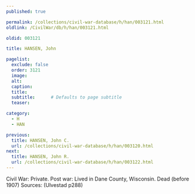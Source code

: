 ```yaml
---
published: true

permalink: /collections/civil-war-database/h/han/003121.html
oldlink: /CivilWar/db/h/han/003121.html

oldid: 003121

title: HANSEN, John

pagelist:
  exclude: false
  order: 3121
  image: 
  alt:
  caption:
  title:
  subtitle:      # Defaults to page subtitle
  teaser:

category: 
  - H 
  - HAN

previous:
  title: HANSEN, John C.
  url: /collections/civil-war-database/h/han/003120.html  
next:
  title: HANSEN, John R.
  url: /collections/civil-war-database/h/han/003122.html   
---
```

Civil War: Private. Post war: Lived in Dane County, Wisconsin. Dead (before 1907) Sources: (Ulvestad p288)